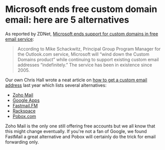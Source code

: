 # Microsoft ends free custom domain email: here are 5 alternatives

As reported by ZDNet, [Microsoft ends support for custom domains in free email service](http://www.zdnet.com/microsoft-ends-support-for-custom-domains-in-free-email-service-7000028306/?s_cid=e589&ttag=e589&ftag=TREc64629f):

> According to Mike Schackwitz, Principal Group Program Manager for the Outlook.com service, Microsoft will “wind down the Custom Domains product” while continuing to support existing custom email addresses “indefinitely.” The service has been in existence since 2005.

Our own Chris Hall wrote a neat article on [how to get a custom email address](https://iwantmyname.com/blog/2013/09/how-to-get-a-custom-email-address.html) last year which lists several alternatives:

- [Zoho Mail]()
- [Google Apps]()
- [Fastmail.FM]()
- [Rackspace]()
- [Pobox.com]()

Zoho Mail is the only one still offering free accounts but we all know that this might change eventually. If you're not a fan of Google, we found FastMail a great alternative and Pobox will certainly do the trick for email forwarding only.